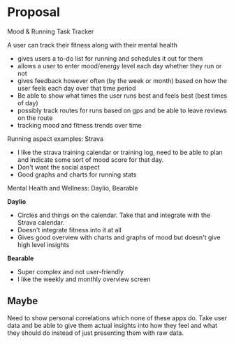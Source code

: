 ---
---
# Proposal

Mood & Running Task Tracker

A user can track their fitness along with their mental health

- gives users a to-do list for running and schedules it out for them
- allows a user to enter mood/energy level each day whether they run or not
- gives feedback however often (by the week or month) based on how the user feels each day over that time period
- Be able to show what times the user runs best and feels best (best times of day)
- possibly track routes for runs based on gps and be able to leave reviews on the route
- tracking mood and fitness trends over time

Running aspect examples: Strava
- I like the strava training calendar or training log, need to be able to plan and indicate some sort of mood score for that day.
- Don't want the social aspect
- Good graphs and charts for running stats

Mental Health and Wellness: Daylio, Bearable

**Daylio**
- Circles and things on the calendar. Take that and integrate with the Strava calendar.
- Doesn't integrate fitness into it at all
- Gives good overview with charts and graphs of mood but doesn't give high level insights

**Bearable**
  - Super complex and not user-friendly
  - I like the weekly and monthly overview screen

## Maybe
Need to show personal correlations which none of these apps do. Take user data and be able to give them actual insights into how they feel and what they should do instead of just presenting them with raw data.
